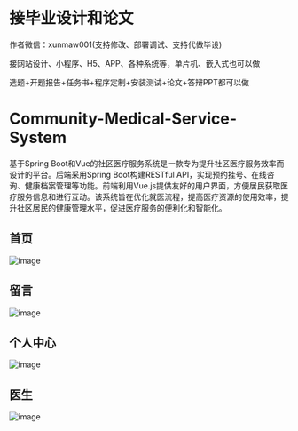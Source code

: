 # 接毕业设计和论文
作者微信：xunmaw001(支持修改、部署调试、支持代做毕设)

接网站设计、小程序、H5、APP、各种系统等，单片机、嵌入式也可以做

选题+开题报告+任务书+程序定制+安装测试+论文+答辩PPT都可以做
# Community-Medical-Service-System
基于Spring Boot和Vue的社区医疗服务系统是一款专为提升社区医疗服务效率而设计的平台。后端采用Spring Boot构建RESTful API，实现预约挂号、在线咨询、健康档案管理等功能。前端利用Vue.js提供友好的用户界面，方便居民获取医疗服务信息和进行互动。该系统旨在优化就医流程，提高医疗资源的使用效率，提升社区居民的健康管理水平，促进医疗服务的便利化和智能化。
## 首页
![image](https://github.com/user-attachments/assets/9f4efb93-d565-49e4-b055-9a092a9eb720)
## 留言
![image](https://github.com/user-attachments/assets/43a415d7-0f3d-450a-aee9-a5e1fa31e10b)
## 个人中心
![image](https://github.com/user-attachments/assets/d34f631d-360f-44d6-8976-76f057ed0a53)
## 医生
![image](https://github.com/user-attachments/assets/f5096dac-36df-4315-9e2c-6b984b55e957)
